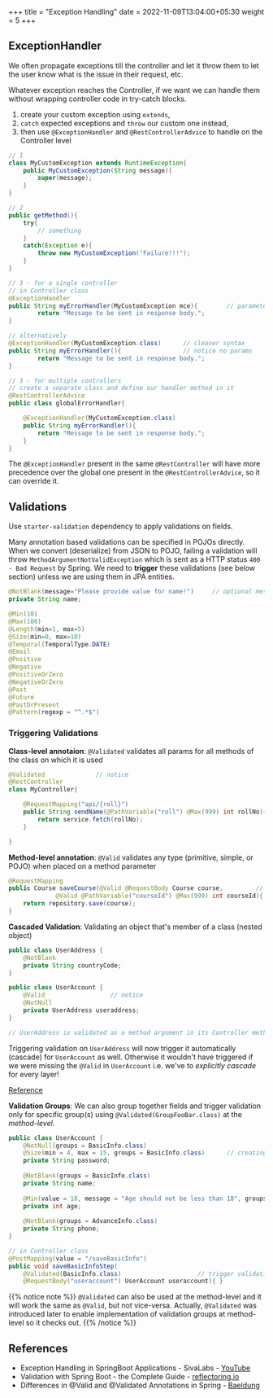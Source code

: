 +++
title = "Exception Handling"
date = 2022-11-09T13:04:00+05:30
weight = 5
+++

## ExceptionHandler
We often propagate exceptions till the controller and let it throw them to let the user know what is the issue in their request, etc.

Whatever exception reaches the Controller, if we want we can handle them without wrapping controller code in try-catch blocks.

1. create your custom exception using `extends`, 
2. `catch` expected exceptions and `throw` our custom one instead,  
3. then use `@ExceptionHandler` and `@RestControllerAdvice` to handle on the Controller level

```java
// 1 
class MyCustomException extends RuntimeException{
	public MyCustomException(String message){
		super(message);
	}
}

// 2
public getMethod(){
	try{
		// something
	}
	catch(Exception e){
		throw new MyCustomException("Failure!!!");
	}	
} 

// 3 - for a single controller
// in Controller class
@ExceptionHandler
public String myErrorHandler(MyCustomException mce){		// parameter matters here
        return "Message to be sent in response body.";
}

// alternatively
@ExceptionHandler(MyCustomException.class)		// cleaner syntax
public String myErrorHandler(){					// notice no params
        return "Message to be sent in response body.";
}

// 3 - for multiple controllers
// create a separate class and define our handler method in it
@RestControllerAdvice
public class globalErrorHandler{

	@ExceptionHandler(MyCustomException.class)
	public String myErrorHandler(){		
        return "Message to be sent in response body.";
	}
}
```

The `@ExceptionHandler` present in the same `@RestController` will have more precedence over the global one present in the `@RestControllerAdvice`, so it can override it.

## Validations
Use `starter-validation` dependency to apply validations on fields.

Many annotation based validations can be specified in POJOs directly. When we convert (deserialize) from JSON to POJO, failing a validation will throw `MethodArgumentNotValidException` which is sent as a HTTP status `400 - Bad Request` by Spring. We need to **trigger** these validations (see below section) unless we are using them in JPA entities.
```java
@NotBlank(message="Please provide value for name!")		// optional message
private String name;

@Min(10)
@Max(100)
@Length(min=1, max=5)
@Size(min=0, max=10)
@Temporal(TemporalType.DATE)
@Email
@Positive
@Negative
@PositiveOrZero
@NegativeOrZero
@Past
@Future
@PastOrPresent
@Pattern(regexp = "^.*$")
```

### Triggering Validations

**Class-level annotaion**: `@Validated` validates all params for all methods of the class on which it is used

```java
@Validated				// notice
@RestController
class MyController{

	@RequestMapping("api/{roll}")
	public String sendName(@PathVariable("roll") @Max(999) int rollNo){		
		return service.fetch(rollNo);
	}

}
```

**Method-level annotation**: `@Valid` validates any type (primitive, simple, or POJO) when placed on a method parameter

```java
@RequestMapping
public Course saveCourse(@Valid @RequestBody Course course,			// Course POJO has validation annotations inside it
			 @Valid @PathVariable("courseId") @Max(999) int courseId){	// primitive
	return repository.save(course);
}
```

**Cascaded Validation**: Validating an object that's member of a class (nested object)
```java
public class UserAddress {
    @NotBlank
    private String countryCode;
}

public class UserAccount {
    @Valid 					// notice
    @NotNull
    private UserAddress useraddress;
}

// UserAddress is validated as a method argument in its Controller method
```

Triggering validation on `UserAddress` will now trigger it automatically (cascade) for `UserAccount` as well. Otherwise it wouldn't have triggered if we were missing the `@Valid` in `UserAccount` i.e. we've to _explicitly cascade_ for every layer! 

[Reference](https://stackoverflow.com/questions/41005850/validation-nested-models-in-spring-boot)

**Validation Groups**: We can also group together fields and trigger validation only for specific group(s) using `@Validated(GroupFooBar.class)` at the _method-level_.

```java
public class UserAccount {
    @NotNull(groups = BasicInfo.class)
    @Size(min = 4, max = 15, groups = BasicInfo.class)		// creating groups
    private String password;
 
    @NotBlank(groups = BasicInfo.class)
    private String name;
 
    @Min(value = 18, message = "Age should not be less than 18", groups = AdvanceInfo.class)
    private int age;
 
    @NotBlank(groups = AdvanceInfo.class)
    private String phone;  
}

// in Controller class
@PostMapping(value = "/saveBasicInfo")
public void saveBasicInfoStep(
	@Validated(BasicInfo.class) 					// trigger validation only for specific groups
	@RequestBody("useraccount") UserAccount useraccount){ }

```

{{% notice note %}}
`@Validated` can also be used at the method-level and it will work the same as `@Valid`, but not vice-versa. Actually, `@Validated` was introduced later to enable implementation of validation groups at method-level so it checks out.
{{% /notice %}}

## References
- Exception Handling in SpringBoot Applications - SivaLabs - [YouTube](https://youtu.be/riBHV6ux4nQ)
- Validation with Spring Boot - the Complete Guide - [reflectoring.io](https://reflectoring.io/bean-validation-with-spring-boot/)
- Differences in @Valid and @Validated Annotations in Spring - [Baeldung](https://www.baeldung.com/spring-valid-vs-validated)